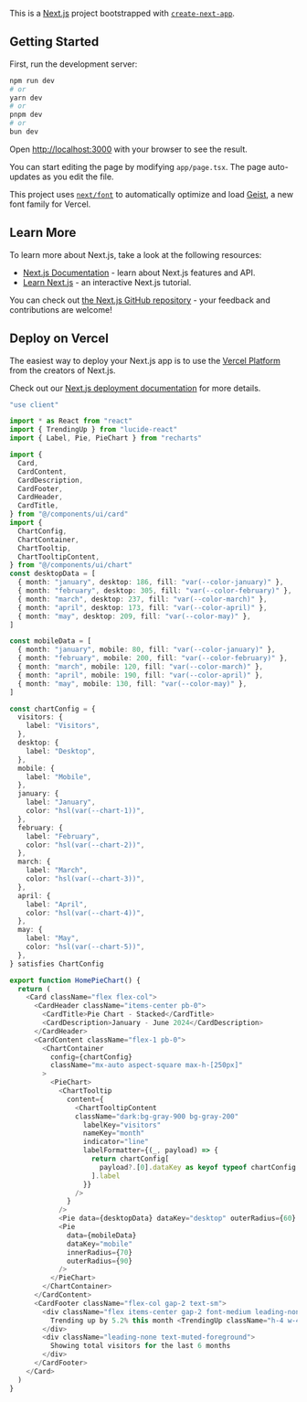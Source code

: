 This is a [Next.js](https://nextjs.org) project bootstrapped with [`create-next-app`](https://nextjs.org/docs/app/api-reference/cli/create-next-app).

## Getting Started

First, run the development server:

```bash
npm run dev
# or
yarn dev
# or
pnpm dev
# or
bun dev
```

Open [http://localhost:3000](http://localhost:3000) with your browser to see the result.

You can start editing the page by modifying `app/page.tsx`. The page auto-updates as you edit the file.

This project uses [`next/font`](https://nextjs.org/docs/app/building-your-application/optimizing/fonts) to automatically optimize and load [Geist](https://vercel.com/font), a new font family for Vercel.

## Learn More

To learn more about Next.js, take a look at the following resources:

- [Next.js Documentation](https://nextjs.org/docs) - learn about Next.js features and API.
- [Learn Next.js](https://nextjs.org/learn) - an interactive Next.js tutorial.

You can check out [the Next.js GitHub repository](https://github.com/vercel/next.js) - your feedback and contributions are welcome!

## Deploy on Vercel

The easiest way to deploy your Next.js app is to use the [Vercel Platform](https://vercel.com/new?utm_medium=default-template&filter=next.js&utm_source=create-next-app&utm_campaign=create-next-app-readme) from the creators of Next.js.

Check out our [Next.js deployment documentation](https://nextjs.org/docs/app/building-your-application/deploying) for more details.


```typescript
"use client"

import * as React from "react"
import { TrendingUp } from "lucide-react"
import { Label, Pie, PieChart } from "recharts"

import {
  Card,
  CardContent,
  CardDescription,
  CardFooter,
  CardHeader,
  CardTitle,
} from "@/components/ui/card"
import {
  ChartConfig,
  ChartContainer,
  ChartTooltip,
  ChartTooltipContent,
} from "@/components/ui/chart"
const desktopData = [
  { month: "january", desktop: 186, fill: "var(--color-january)" },
  { month: "february", desktop: 305, fill: "var(--color-february)" },
  { month: "march", desktop: 237, fill: "var(--color-march)" },
  { month: "april", desktop: 173, fill: "var(--color-april)" },
  { month: "may", desktop: 209, fill: "var(--color-may)" },
]

const mobileData = [
  { month: "january", mobile: 80, fill: "var(--color-january)" },
  { month: "february", mobile: 200, fill: "var(--color-february)" },
  { month: "march", mobile: 120, fill: "var(--color-march)" },
  { month: "april", mobile: 190, fill: "var(--color-april)" },
  { month: "may", mobile: 130, fill: "var(--color-may)" },
]

const chartConfig = {
  visitors: {
    label: "Visitors",
  },
  desktop: {
    label: "Desktop",
  },
  mobile: {
    label: "Mobile",
  },
  january: {
    label: "January",
    color: "hsl(var(--chart-1))",
  },
  february: {
    label: "February",
    color: "hsl(var(--chart-2))",
  },
  march: {
    label: "March",
    color: "hsl(var(--chart-3))",
  },
  april: {
    label: "April",
    color: "hsl(var(--chart-4))",
  },
  may: {
    label: "May",
    color: "hsl(var(--chart-5))",
  },
} satisfies ChartConfig

export function HomePieChart() {
  return (
    <Card className="flex flex-col">
      <CardHeader className="items-center pb-0">
        <CardTitle>Pie Chart - Stacked</CardTitle>
        <CardDescription>January - June 2024</CardDescription>
      </CardHeader>
      <CardContent className="flex-1 pb-0">
        <ChartContainer
          config={chartConfig}
          className="mx-auto aspect-square max-h-[250px]"
        >
          <PieChart>
            <ChartTooltip
              content={
                <ChartTooltipContent
                className="dark:bg-gray-900 bg-gray-200"
                  labelKey="visitors"
                  nameKey="month"
                  indicator="line"
                  labelFormatter={(_, payload) => {
                    return chartConfig[
                      payload?.[0].dataKey as keyof typeof chartConfig
                    ].label
                  }}
                />
              }
            />
            <Pie data={desktopData} dataKey="desktop" outerRadius={60} />
            <Pie
              data={mobileData}
              dataKey="mobile"
              innerRadius={70}
              outerRadius={90}
            />
          </PieChart>
        </ChartContainer>
      </CardContent>
      <CardFooter className="flex-col gap-2 text-sm">
        <div className="flex items-center gap-2 font-medium leading-none">
          Trending up by 5.2% this month <TrendingUp className="h-4 w-4" />
        </div>
        <div className="leading-none text-muted-foreground">
          Showing total visitors for the last 6 months
        </div>
      </CardFooter>
    </Card>
  )
}
```